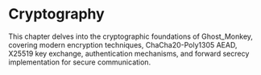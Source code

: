 # Cryptography

This chapter delves into the cryptographic foundations of Ghost_Monkey, covering modern encryption techniques, ChaCha20-Poly1305 AEAD, X25519 key exchange, authentication mechanisms, and forward secrecy implementation for secure communication.
